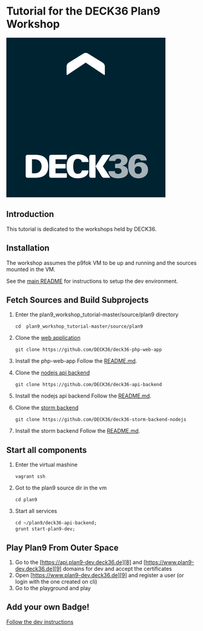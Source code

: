 Tutorial for the DECK36 Plan9 Workshop
======================================
[1]: https://www.virtualbox.org/wiki/Downloads "Virtual Box"
[2]: http://www.vagrantup.com/downloads.html "Vagrant"
[3]: https://github.com/DECK36/plan9_workshop_tutorial/archive/master.zip "Workshop Repo"
[4]: https://github.com/DECK36/deck36-php-web-app "Plan9 Web Application"
[5]: https://github.com/DECK36/deck36-api-backend "Plan9 NodeJS API Backend"
[6]: https://github.com/DECK36/deck36-storm-backend-nodejs "Plan9 Storm Backend with NodeJS"
[7]: http://www.jetbrains.com/idea/download "IntelliJ Download"
[8]: https://api.plan9-dev.deck36.de "Api dev"
[9]: https://www.plan9-dev.deck36.de "Plan9 dev"
[DEVMD]: ./DEV_nodejs.md "Devmd"
[README]: ./README.md "README"
[logo]: ./deck36.png "Deck36 Logo"

![Deck36 Logo][logo]

## Introduction
This tutorial is dedicated to the workshops held by DECK36.

## Installation
The workshop assumes the p9fok VM to be up and running and the sources mounted in the VM.

See the [main README][README] for instructions to setup the dev environment. 


## Fetch Sources and Build Subprojects
1. Enter the plan9_workshop_tutorial-master/source/plan9 directory

    ```
    cd  plan9_workshop_tutorial-master/source/plan9
    ```
    
2. Clone the [web application][4]
    
    ```
    git clone https://github.com/DECK36/deck36-php-web-app
    ```

3. Install the php-web-app
    Follow the [README.md][4].

4. Clone the [nodejs api backend][5]
    
    ```
    git clone https://github.com/DECK36/deck36-api-backend
    ```

5. Install the nodejs api backend
    Follow the [README.md][5].

6. Clone the [storm backend][6]
    
    ```
    git clone https://github.com/DECK36/deck36-storm-backend-nodejs
    ```

7. Install the storm backend
    Follow the [README.md][6].

## Start all components
1. Enter the virtual mashine
   
    ```
    vagrant ssh
    ```

2. Got to the plan9 source dir in the vm
    
    ```
    cd plan9
    ```

3. Start all services
    
    ```
    cd ~/plan9/deck36-api-backend;
    grunt start-plan9-dev;
    ```

## Play Plan9 From Outer Space
1. Go to the [https://api.plan9-dev.deck36.de][8] and [https://www.plan9-dev.deck36.de][9] domains for dev and accept the certificates
2. Open [https://www.plan9-dev.deck36.de][9] and register a user (or login with the one created on cli)
3. Go to the playground and play

## Add your own Badge!
[Follow the dev instructions][DEVMD]
